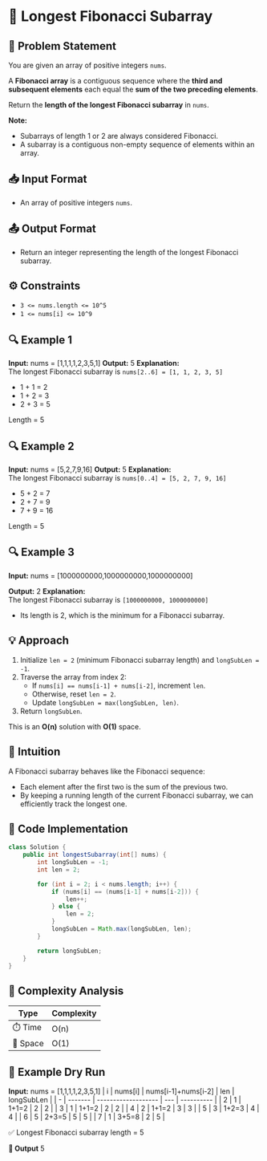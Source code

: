 # 🔢 Longest Fibonacci Subarray

## 📝 Problem Statement
You are given an array of positive integers `nums`.

A **Fibonacci array** is a contiguous sequence where the **third and subsequent elements** each equal the **sum of the two preceding elements**.

Return the **length of the longest Fibonacci subarray** in `nums`.

**Note:**  
- Subarrays of length 1 or 2 are always considered Fibonacci.  
- A subarray is a contiguous non-empty sequence of elements within an array.

## 📥 Input Format
- An array of positive integers `nums`.

## 📤 Output Format
- Return an integer representing the length of the longest Fibonacci subarray.

## ⚙️ Constraints
- `3 <= nums.length <= 10^5`  
- `1 <= nums[i] <= 10^9`

## 🔍 Example 1
**Input:**
nums = [1,1,1,1,2,3,5,1]
**Output:**
5
**Explanation:**  
The longest Fibonacci subarray is `nums[2..6] = [1, 1, 2, 3, 5]`  
- 1 + 1 = 2  
- 1 + 2 = 3  
- 2 + 3 = 5  

Length = 5

## 🔍 Example 2
**Input:**
nums = [5,2,7,9,16]
**Output:**
5
**Explanation:**  
The longest Fibonacci subarray is `nums[0..4] = [5, 2, 7, 9, 16]`  
- 5 + 2 = 7  
- 2 + 7 = 9  
- 7 + 9 = 16  

Length = 5

## 🔍 Example 3
**Input:**
nums = [1000000000,1000000000,1000000000]

**Output:**
2
**Explanation:**  
The longest Fibonacci subarray is `[1000000000, 1000000000]`  
- Its length is 2, which is the minimum for a Fibonacci subarray.

## 💡 Approach
1. Initialize `len = 2` (minimum Fibonacci subarray length) and `longSubLen = -1`.  
2. Traverse the array from index 2:
   - If `nums[i] == nums[i-1] + nums[i-2]`, increment `len`.  
   - Otherwise, reset `len = 2`.  
   - Update `longSubLen = max(longSubLen, len)`.  
3. Return `longSubLen`.  

This is an **O(n)** solution with **O(1)** space.

## 🧠 Intuition
A Fibonacci subarray behaves like the Fibonacci sequence:  
- Each element after the first two is the sum of the previous two.  
- By keeping a running length of the current Fibonacci subarray, we can efficiently track the longest one.

## 🧾 Code Implementation
```java
class Solution {
    public int longestSubarray(int[] nums) {
        int longSubLen = -1;
        int len = 2;

        for (int i = 2; i < nums.length; i++) {
            if (nums[i] == (nums[i-1] + nums[i-2])) {
                len++;
            } else {
                len = 2;
            }
            longSubLen = Math.max(longSubLen, len);
        }

        return longSubLen;
    }
}
```
## 🧮 Complexity Analysis
| Type     | Complexity |
| -------- | ---------- |
| ⏱️ Time  | O(n)       |
| 🧠 Space | O(1)       |

## 🧩 Example Dry Run
**Input:**
nums = [1,1,1,1,2,3,5,1]
| i | nums[i] | nums[i-1]+nums[i-2] | len | longSubLen |
| - | ------- | ------------------- | --- | ---------- |
| 2 | 1       | 1+1=2               | 2   | 2          |
| 3 | 1       | 1+1=2               | 2   | 2          |
| 4 | 2       | 1+1=2               | 3   | 3          |
| 5 | 3       | 1+2=3               | 4   | 4          |
| 6 | 5       | 2+3=5               | 5   | 5          |
| 7 | 1       | 3+5=8               | 2   | 5          |

✅ Longest Fibonacci subarray length = 5

**🏁 Output**
5
